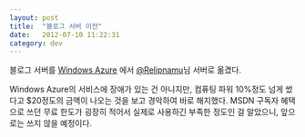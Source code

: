```yaml
---
layout: post
title:  "블로그 서버 이전"
date:   2012-07-10 11:22:31
category: dev
---
```


블로그 서버를 [Windows Azure](http://windowsazure.com/) 에서 [@Relipnamu](https://twitter.com/relipnamu)님 서버로 옮겼다.

Windows Azure의 서비스에 장애가 있는 건 아니지만, 컴퓨팅 파워 10%정도 넘게 썼다고 $20정도의 금액이 나오는 것을 보고 경악하여 바로 해지했다. MSDN 구독자 혜택으로 쓰던 무료 한도가 굉장히 적어서 실제로 사용하긴 부족한 정도인 걸 알았으니, 앞으로는 쓰지 않을 예정이다. 